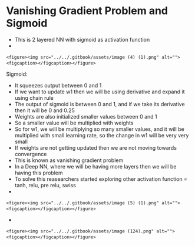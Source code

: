 # Vanishing Gradient Problem and Sigmoid

* This is 2 layered NN with sigmoid as activation function
*

    <figure><img src="../../.gitbook/assets/image (4) (1).png" alt=""><figcaption></figcaption></figure>

Sigmoid:

* It squeezes output between 0 and 1
* If we want to update w1 then we will be using derivative and expand it using chain rule
* The output of sigmoid is between 0 and 1, and if we take its derivative then it will be 0 and 0.25
* Weights are also initialized smaller values between 0 and 1
* So a smaller value will be multiplied with weights
* So for w1, we will be multiplying so many smaller values, and it will be multiplied with small learning rate, so the change in w1 will be very very small
* If weights are not getting updated then we are not moving towards convergence
* This is known as vanishing gradient problem
* In a Deep NN, where we will be having more layers then we will be having this problem
* To solve this reasearchers started exploring other activation function = tanh, relu, pre relu, swiss
*

    <figure><img src="../../.gitbook/assets/image (5) (1).png" alt=""><figcaption></figcaption></figure>
*

    <figure><img src="../../.gitbook/assets/image (124).png" alt=""><figcaption></figcaption></figure>
